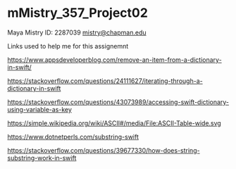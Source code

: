 # mMistry_357_Project02

Maya Mistry
ID: 2287039
mistry@chapman.edu

Links used to help me for this assignemnt

https://www.appsdeveloperblog.com/remove-an-item-from-a-dictionary-in-swift/

https://stackoverflow.com/questions/24111627/iterating-through-a-dictionary-in-swift

https://stackoverflow.com/questions/43073989/accessing-swift-dictionary-using-variable-as-key

https://simple.wikipedia.org/wiki/ASCII#/media/File:ASCII-Table-wide.svg

https://www.dotnetperls.com/substring-swift

https://stackoverflow.com/questions/39677330/how-does-string-substring-work-in-swift
